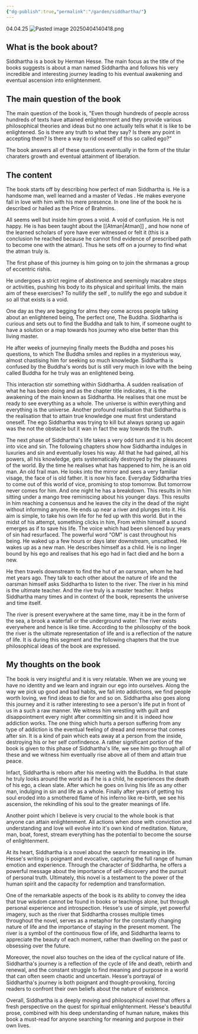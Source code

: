 ```yaml
---
{"dg-publish":true,"permalink":"/garden/siddhartha/"}
---
```


04.04.25
![Pasted image 20250404140418.png](/img/user/images/Pasted%20image%2020250404140418.png)
## What is the book about?

Siddhartha is a book by Herman Hesse. The main focus as the title of the books suggests is about a man named Siddhartha and follows his very incredible and interesting journey leading to his eventual awakening and eventual ascension into enlightenment.

## The main question of the book

The main question of the book is, "Even though hundreds of people across hundreds of texts have attained enlightenment and they provide various philosophical theories and ideas but no one actually tells what it is like to be enlightened. So is there any truth to what they say? Is there any point in accepting them? Is there a way to rid oneself of this so called ego?"

The book answers all of these questions eventually in the form of the titular charaters growth and eventual attainment of liberation.

## The content

 The book starts off by describing how perfect of man Siddhartha is. He is a handsome man, well learned and a master of Vedas . He makes everyone fall in love with him with his mere presence. In one line of the book he is described or hailed as the Price of Brahmins.

All seems well but inside him grows a void. A void of confusion. He is not happy. He is has been taught about the [[Atman\|Atman]] , and how none of the learned scholars of yore have ever witnessed or felt it (this is a conclusion he reached because he cannot find evidence of prescribed path to become one with the atman). Thus he sets off on a journey to find what the atman truly is.

The first phase of this journey is him going on to join the shrmanas a group of eccentric rishis.

He undergoes a strict regime of abstinence and seemingly macabre steps or activities, pushing his body to its physical and spiritual limits. the main aim of these exercises? To nullify the self , to nullify the ego and subdue it so all that exists is a void.

One day as they are begging for alms they come across people talking about an enlightened being, The perfect one, The Buddha. Siddhartha is curious and sets out to find the Buddha and talk to him, if someone ought to have a solution or a map towards hos journey who else better than this living master.

He after weeks of journeying finally meets the Buddha and poses his questions, to which The Buddha smiles and replies in a mysterious way, almost chastising him for seeking so much knowledge. Siddhartha is confused by the Buddha's words but is still very much in love with the being called Buddha for he truly was an enlightened being.

This interaction stir something within Siddhartha. A sudden realisation of what he has been doing and as the chapter title indicates, it is the awakening of the main known as Siddhartha. He realises that one must be ready to see everything as a whole. The universe is within everything and everything is the universe. Another profound realisation that Siddhartha is the realisation that to attain true knowledge one must first understand oneself. The ego Siddhartha was trying to kill but always sprang up again was the not the obstacle but it wan in fact the way towards the truth.

The next phase of Siddhartha's life takes a very odd turn and it is his decent into vice and sin. The following chapters show how Siddhartha indulges in luxuries and sin and eventually loses his way. All that he had gained, all his powers, all his knowledge, gets systematically destroyed by the pleasures of the world. By the time he realises what has happened to him, he is an old man. An old frail man. He looks into the mirror and sees a very familiar visage, the face of is old father. It is now his face. Everyday Siddhartha tries to come out of this world of vice, promising to stop tomorrow. But tomorrow never comes for him. And one night he has a breakdown. This results in him sitting under a mango tree reminiscing about his younger days. This results in him reaching a consensus and he leaves the city in the dead of the night without informing anyone. He ends up near a river and plunges into it. His aim is simple, to take his own life for he fed up with this world. But in the midst of his attempt, something clicks in him, From within himself a sound emerges as if to save his life. The voice which had been silenced buy years of sin had resurfaced. The powerful word "OM" is cast throughout his being. He waked up a few hours or days later downstream, unscathed. He wakes up as a new man. He describes himself as a child. He is no linger bound by his ego and realises that his ego had in fact died and he born a new.

He then travels downstream to find the hut of an oarsman, whom he had met years ago. They talk to each other about the nature of life and the oarsman himself asks Siddhartha to listen to the river. The river in his mind is the ultimate teacher. And the rive truly is a master teacher. It helps Siddhartha many times and in context of the book, represents the universe and time itself.

The river is present everywhere at the same time, may it be in the form of the sea, a brook a waterfall or the underground water. The river exists everywhere and hence is like time. According to the philosophy of the book the river is the ultimate representation of life and is a reflection of the nature of life. It is during this segment and the following chapters that the true philosophical ideas of the book are expressed.

## My thoughts on the book

The book is very insightful and it is very relatable. When we are young we have no identity and we learn and ingrain our ego into ourselves. Along the way we pick up good and bad habits, we fall into addictions, we find people worth loving, we find ideas to die for and so on. Siddhartha also goes along this journey and it is rather interesting to see a person's life put in front of us in a such a raw manner. We witness him wrestling with guilt and disappointment every night after committing sin and it is indeed how addiction works. The one thing which hurts a person suffering from any type of addiction is the eventual feeling of dread and remorse that comes after sin. It is a kind of pain which eats away at a person from the inside, destroying his or her self confindence. A rather significant portion of the book is given to this phase of Siddhartha's life, we see him go through all of these and we witness him eventually rise above all of them and attain true peace.

 Infact, Siddhartha is reborn after his meeting with the Buddha. In that state he truly looks around the world as if he is a child, he experiences the death of his ego, a clean slate. After which he goes on living his life as any other man, indulging in sin and life as a whole. Finally after years of getting his soul eroded into a smothered flame of his inferno like re-birth, we see his ascension, the rekindling of his soul to the greater meanings of life.

Another point which I believe is very crucial to the whole book is that anyone can attain enlightenment. All actions when done with conviction and understanding and love will evolve into it's own kind of meditation. Nature, man, boat, forest, stream everything has the potential to become the sourse of enlightenment.

At its heart, Siddhartha is a novel about the search for meaning in life. Hesse's writing is poignant and evocative, capturing the full range of human emotion and experience. Through the character of Siddhartha, he offers a powerful message about the importance of self-discovery and the pursuit of personal truth. Ultimately, this novel is a testament to the power of the human spirit and the capacity for redemption and transformation.

One of the remarkable aspects of the book is its ability to convey the idea that true wisdom cannot be found in books or teachings alone, but through personal experience and introspection. Hesse's use of simple, yet powerful imagery, such as the river that Siddhartha crosses multiple times throughout the novel, serves as a metaphor for the constantly changing nature of life and the importance of staying in the present moment. The river is a symbol of the continuous flow of life, and Siddhartha learns to appreciate the beauty of each moment, rather than dwelling on the past or obsessing over the future.

Moreover, the novel also touches on the idea of the cyclical nature of life. Siddhartha's journey is a reflection of the cycle of life and death, rebirth and renewal, and the constant struggle to find meaning and purpose in a world that can often seem chaotic and uncertain. Hesse's portrayal of Siddhartha's journey is both poignant and thought-provoking, forcing readers to confront their own beliefs about the nature of existence.

Overall, Siddhartha is a deeply moving and philosophical novel that offers a fresh perspective on the quest for spiritual enlightenment. Hesse's beautiful prose, combined with his deep understanding of human nature, makes this book a must-read for anyone searching for meaning and purpose in their own lives.